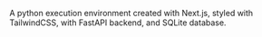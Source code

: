 A python execution environment created with Next.js, styled with TailwindCSS, with FastAPI backend, and SQLite database.

